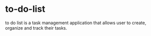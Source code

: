 # to-do-list
to do list is a task management application that allows user to create, organize and track their tasks.

